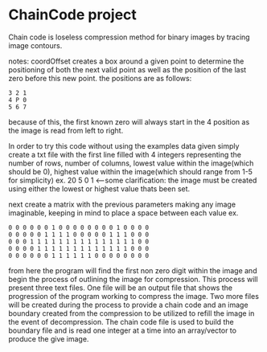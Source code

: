 # ChainCode project
Chain code is loseless compression method for binary images by tracing image contours.

notes:
coordOffset creates a box around a given point to determine the positioning of both the next valid point as well as the position of the last zero before this new point.
the positions are as follows:
```
3 2 1
4 P 0
5 6 7
```
because of this, the first known zero will always start in the 4 position as the image is read from left to right. 

In order to try this code without using the examples data given simply create a txt file with the first line filled with 4 integers representing the number of rows, number of columns, lowest value within the image(which should be 0), highest value within the image(which should range from 1-5 for simplicity)
ex. 20 5 0 1 <--some clarification: the image must be created using either the lowest or highest value thats been set. 

next create a matrix with the previous parameters making any image imaginable, keeping in mind to place a space between each value
ex.
```
0 0 0 0 0 0 1 0 0 0 0 0 0 0 0 1 0 0 0 0
0 0 0 0 0 1 1 1 1 0 0 0 0 0 1 1 1 0 0 0
0 0 0 1 1 1 1 1 1 1 1 1 1 1 1 1 1 1 0 0
0 0 0 0 1 1 1 1 1 1 1 1 1 1 1 1 1 0 0 0
0 0 0 0 0 0 1 1 1 1 1 1 0 0 0 0 0 0 0 0
```
from here the program will find the first non zero digit within the image and begin the process of outlining the image for compression. This process will present three text files. One file will be an output file that shows the progression of the program working to compress the image. Two more files will be created during the process to provide a chain code and an image boundary created from the compression to be utilized to refill the image in the event of decompression. The chain code file is used to build the boundary file and is read one integer at a time into an array/vector to produce the give image.
